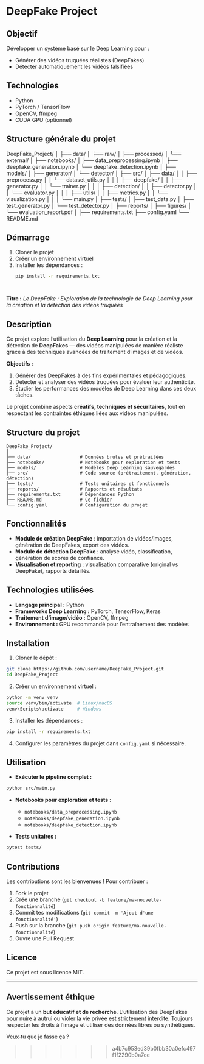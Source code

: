 # DeepFake Project

## Objectif
Développer un système basé sur le Deep Learning pour :
- Générer des vidéos truquées réalistes (DeepFakes)
- Détecter automatiquement les vidéos falsifiées


## Technologies
- Python
- PyTorch / TensorFlow
- OpenCV, ffmpeg
- CUDA GPU (optionnel)


## Structure générale du projet
DeepFake_Project/
│
├── data/
│   ├── raw/
│   ├── processed/
│   └── external/
│
├── notebooks/
│   ├── data_preprocessing.ipynb
│   ├── deepfake_generation.ipynb
│   └── deepfake_detection.ipynb
│
├── models/
│   ├── generator/
│   └── detector/
│
├── src/
│   ├── data/
│   │   ├── preprocess.py
│   │   └── dataset_utils.py
│   │
│   ├── deepfake/
│   │   ├── generator.py
│   │   └── trainer.py
│   │
│   ├── detection/
│   │   ├── detector.py
│   │   └── evaluator.py
│   │
│   ├── utils/
│   │   ├── metrics.py
│   │   └── visualization.py
│   │
│   └── main.py
│
├── tests/
│   ├── test_data.py
│   ├── test_generator.py
│   └── test_detector.py
│
├── reports/
│   ├── figures/
│   └── evaluation_report.pdf
│
├── requirements.txt
├── config.yaml
└── README.md


## Démarrage
1. Cloner le projet
2. Créer un environnement virtuel
3. Installer les dépendances :
   ```bash
   pip install -r requirements.txt




**Titre :** *Le DeepFake : Exploration de la technologie de Deep Learning pour la création et la détection des vidéos truquées*



## Description
Ce projet explore l’utilisation du **Deep Learning** pour la création et la détection de **DeepFakes** — des vidéos manipulées de manière réaliste grâce à des techniques avancées de traitement d’images et de vidéos.

**Objectifs :**
1. Générer des DeepFakes à des fins expérimentales et pédagogiques.
2. Détecter et analyser des vidéos truquées pour évaluer leur authenticité.
3. Étudier les performances des modèles de Deep Learning dans ces deux tâches.

Le projet combine aspects **créatifs, techniques et sécuritaires**, tout en respectant les contraintes éthiques liées aux vidéos manipulées.


## Structure du projet
```
DeepFake_Project/
│
├── data/                  # Données brutes et prétraitées
├── notebooks/             # Notebooks pour exploration et tests
├── models/                # Modèles Deep Learning sauvegardés
├── src/                   # Code source (prétraitement, génération, détection)
├── tests/                 # Tests unitaires et fonctionnels
├── reports/               # Rapports et résultats
├── requirements.txt       # Dépendances Python
├── README.md              # Ce fichier
└── config.yaml            # Configuration du projet
```


## Fonctionnalités
* **Module de création DeepFake** : importation de vidéos/images, génération de DeepFakes, export des vidéos.
* **Module de détection DeepFake** : analyse vidéo, classification, génération de scores de confiance.
* **Visualisation et reporting** : visualisation comparative (original vs DeepFake), rapports détaillés.


## Technologies utilisées
* **Langage principal :** Python
* **Frameworks Deep Learning :** PyTorch, TensorFlow, Keras
* **Traitement d’image/vidéo :** OpenCV, ffmpeg
* **Environnement :** GPU recommandé pour l’entraînement des modèles


## Installation
1. Cloner le dépôt :

```bash
git clone https://github.com/username/DeepFake_Project.git
cd DeepFake_Project
```

2. Créer un environnement virtuel :

```bash
python -m venv venv
source venv/bin/activate  # Linux/macOS
venv\Scripts\activate     # Windows
```

3. Installer les dépendances :

```bash
pip install -r requirements.txt
```

4. Configurer les paramètres du projet dans `config.yaml` si nécessaire.


## Utilisation

* **Exécuter le pipeline complet :**

```bash
python src/main.py
```

* **Notebooks pour exploration et tests :**

  * `notebooks/data_preprocessing.ipynb`
  * `notebooks/deepfake_generation.ipynb`
  * `notebooks/deepfake_detection.ipynb`

* **Tests unitaires :**

```bash
pytest tests/
```



## Contributions

Les contributions sont les bienvenues !
Pour contribuer :

1. Fork le projet
2. Crée une branche (`git checkout -b feature/ma-nouvelle-fonctionnalité`)
3. Commit tes modifications (`git commit -m 'Ajout d'une fonctionnalité'`)
4. Push sur la branche (`git push origin feature/ma-nouvelle-fonctionnalité`)
5. Ouvre une Pull Request



## Licence

Ce projet est sous licence MIT.

---

## Avertissement éthique

Ce projet a un **but éducatif et de recherche**. L’utilisation des DeepFakes pour nuire à autrui ou violer la vie privée est strictement interdite. Toujours respecter les droits à l’image et utiliser des données libres ou synthétiques.


Veux‑tu que je fasse ça ?
>>>>>>> a4b7c953ed39b0fbb30a0efc497f1f2290b0a7ce
